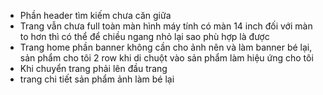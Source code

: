 

- Phần header tìm kiếm chưa căn giữa 
- Trang vẫn chưa full toàn màn hình máy tính có màn 14 inch đối với màn to hơn thì có thể để chiều ngang nhỏ lại sao phù hợp là được
- Trang home phần banner không cần cho ảnh nên và làm banner bé lại, sản phẩm cho tôi 2 row khi di chuột vào sản phẩm làm hiệu ứng cho tôi 
- Khi chuyển trang phải lên đầu trang 
- trang chi tiết sản phẩm ảnh làm  bé lại 